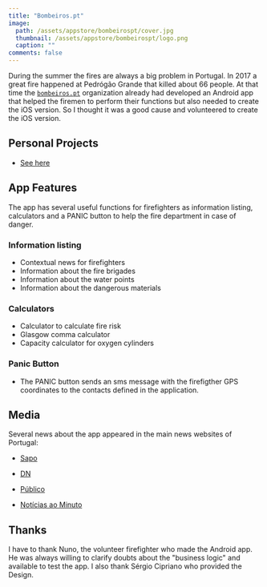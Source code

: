 ```yaml
---
title: "Bombeiros.pt"
image:
  path: /assets/appstore/bombeirospt/cover.jpg
  thumbnail: /assets/appstore/bombeirospt/logo.png
  caption: ""
comments: false
---
```



During the summer the fires are always a big problem in Portugal.
In 2017 a great fire happened at Pedrógão Grande that killed about 66 people.
At that time the [`bombeiros.pt`](https://bombeiros.pt/) organization already had developed an Android app that helped the firemen to perform their functions but also needed to create the iOS version. So I thought it was a good cause and volunteered to create the iOS version.

## Personal Projects

* [See here](https://itunes.apple.com/pt/app/bombeiros-pt/id1354155542?mt=8)


## App Features

The app has several useful functions for firefighters as information listing, calculators and a PANIC button to help the fire department in case of danger.

### Information listing

*  Contextual news for firefighters
*  Information about the fire brigades
*  Information about the water points
*  Information about the dangerous materials


### Calculators

* Calculator to calculate fire risk
* Glasgow comma calculator
* Capacity calculator for oxygen cylinders


### Panic Button

* The PANIC button sends an sms message with the firefigther GPS coordinates to the contacts defined in the application.

## Media

Several news about the app appeared in the main news websites of Portugal:

* [Sapo](https://24.sapo.pt/atualidade/artigos/bombeiros-pt-disponibiliza-versao-ios-de-aplicacao-que-inclui-pedido-de-emergencia)

* [DN](https://www.dn.pt/lusa/interior/bombeirospt-disponibiliza-versao-ios-de-aplicacao-que-inclui-pedido-de-emergencia-9572214.html)

* [Público](https://www.publico.pt/2018/07/10/sociedade/noticia/bombeirospt-disponibiliza-aplicacao-para-smartphones-que-inclui-pedido-de-emergencia-1837475)

* [Notícias ao Minuto](https://www.noticiasaominuto.com/tech/1046042/app-bombeirospt-lanca-versao-para-ios-que-inclui-pedido-de-emergencia)


## Thanks

I have to thank Nuno, the volunteer firefighter who made the Android app.
He was always willing to clarify doubts about the "business logic" and available to test the app. I also thank Sérgio Cipriano who provided the Design.
